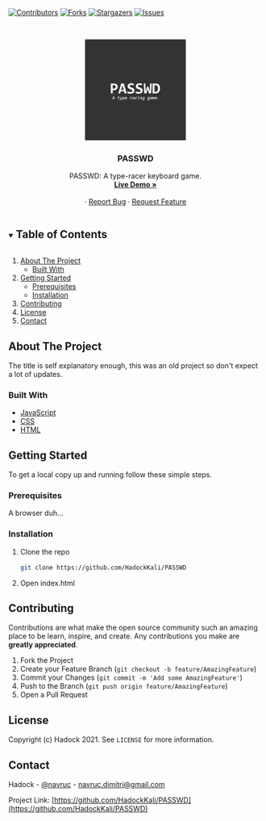 [![Contributors][contributors-shield]][contributors-url]
[![Forks][forks-shield]][forks-url]
[![Stargazers][stars-shield]][stars-url]
[![Issues][issues-shield]][issues-url]



<!-- PROJECT LOGO -->
<br />
<p align="center">
  <a href="https://github.com/HadockKali/PASSWD">
    <img src="images/logo.png" alt="Logo" width="200" height="200">
  </a>

  <h3 align="center">PASSWD</h3>

  <p align="center">
    PASSWD: A type-racer keyboard game.
    <br />
    <a href="https://hadockkali.github.io/PASSWD/"><strong>Live Demo »</strong></a>
    <br />
    <br />
    ·
    <a href="https://github.com/HadockKali/PASSWD/issues">Report Bug</a>
    ·
    <a href="https://github.com/HadockKali/PASSWD/issues">Request Feature</a>
  </p>
</p>



<!-- TABLE OF CONTENTS -->
<details open="open">
  <summary><h2 style="display: inline-block">Table of Contents</h2></summary>
  <ol>
    <li>
      <a href="#about-the-project">About The Project</a>
      <ul>
        <li><a href="#built-with">Built With</a></li>
      </ul>
    </li>
    <li>
      <a href="#getting-started">Getting Started</a>
      <ul>
        <li><a href="#prerequisites">Prerequisites</a></li>
        <li><a href="#installation">Installation</a></li>
      </ul>
    </li>
    <li><a href="#contributing">Contributing</a></li>
    <li><a href="#license">License</a></li>
    <li><a href="#contact">Contact</a></li>
  </ol>
</details>



<!-- ABOUT THE PROJECT -->
## About The Project

The title is self explanatory enough, this was an old project so don't expect a lot of updates.


### Built With

* [JavaScript](https://www.java.com/en/)
* [CSS](https://en.wikipedia.org/wiki/CSS)
* [HTML](https://en.wikipedia.org/wiki/HTML)



<!-- GETTING STARTED -->
## Getting Started

To get a local copy up and running follow these simple steps.

### Prerequisites

A browser duh...

### Installation

1. Clone the repo
   ```sh
   git clone https://github.com/HadockKali/PASSWD
   ```
2. Open index.html





<!-- CONTRIBUTING -->
## Contributing

Contributions are what make the open source community such an amazing place to be learn, inspire, and create. Any contributions you make are **greatly appreciated**.

1. Fork the Project
2. Create your Feature Branch (`git checkout -b feature/AmazingFeature`)
3. Commit your Changes (`git commit -m 'Add some AmazingFeature'`)
4. Push to the Branch (`git push origin feature/AmazingFeature`)
5. Open a Pull Request



<!-- LICENSE -->
## License

Copyright (c) Hadock 2021. See `LICENSE` for more information.



<!-- CONTACT -->
## Contact

Hadock - [@navruc](https://twitter.com/@navruc) - navruc.dimitri@gmail.com

Project Link: [https://github.com/HadockKali/PASSWD](https://github.com/HadockKali/PASSWD)



[contributors-shield]: https://img.shields.io/github/contributors/HadockKali/PASSWD.svg?style=for-the-badge
[contributors-url]: https://github.com/HadockKali/PASSWD/graphs/contributors
[forks-shield]: https://img.shields.io/github/forks/HadockKali/PASSWD.svg?style=for-the-badge
[forks-url]: https://github.com/HadockKali/PASSWD/network/members
[stars-shield]: https://img.shields.io/github/stars/HadockKali/PASSWD.svg?style=for-the-badge
[stars-url]: https://github.com/HadockKali/PASSWD/stargazers
[issues-shield]: https://img.shields.io/github/issues/HadockKali/PASSWD.svg?style=for-the-badge
[issues-url]: https://github.com/HadockKali/PASSWD/issues
[license-shield]: https://img.shields.io/github/license/HadockKali/PASSWD.svg?style=for-the-badge
[license-url]: https://github.com/HadockKali/PASSWD/blob/main/LICENSE.md